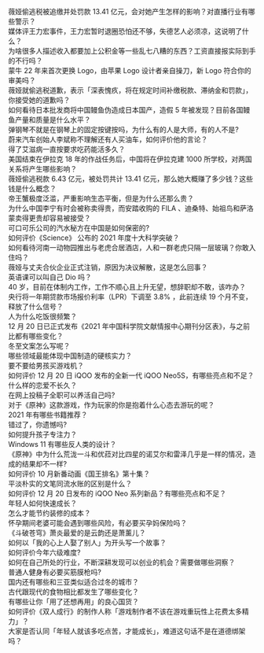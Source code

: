 薇娅偷逃税被追缴并处罚款 13.41 亿元，会对她产生怎样的影响？对直播行业有哪些警示？  
媒体评王力宏事件，王力宏暂时退圈恐怕还不够，失德艺人必须凉，这说明了什么？  
为啥很多人描述收入都要加上公积金等一些乱七八糟的东西？工资直接报实际到手的不行吗？  
蒙牛 22 年来首次更换 Logo，由苹果 Logo 设计者亲自操刀，新 Logo 符合你的审美吗？  
薇娅就偷逃税道歉，表示「深表愧疚，将在规定时间补缴税款、滞纳金和罚款」，你接受她的道歉吗？  
如何看待日本批发商将中国鳗鱼伪造成日本国产，造假 5 年被发现？目前各国鳗鱼产量和质量是什么水平？  
弹钢琴不就是在钢琴上的固定按键按吗，为什么有的人是大师，有的人不是?  
蔚来汽车创始人李斌称不理解还有人买油车，如何评价他的言论？  
得了艾滋病一直按要求吃药能活多久？  
美国结束在伊拉克 18 年的作战任务后，中国将在伊拉克建 1000 所学校，对两国关系将产生哪些影响？  
薇娅偷逃税款 6.43 亿元，被处罚共计 13.41 亿元，那么她大概赚了多少钱？这些钱是什么概念？  
帝王蟹极度泛滥，严重影响生态平衡，但是为什么还那么贵？  
为什么中国李宁有时会被称卖得贵，而安踏收购的 FILA 、迪桑特、始祖鸟和萨洛蒙卖得更贵却容易被接受？  
可口可乐公司的汽水秘方在中国是如何保密的?  
如何评价《Science》 公布的 2021 年度十大科学突破？  
如何看待河南一动物园推出与老虎合居酒店，人和一群老虎只隔一层玻璃？你敢入住吗？  
薇娅与丈夫合伙企业正式注销，原因为决议解散，这是怎么回事？  
英语课可以叫自己 Dio 吗？  
40 岁，目前在体制内工作，工作不顺心且上升无望，想辞职却不敢，该咋办？  
央行将一年期贷款市场报价利率（LPR）下调至 3.8% ，此前连续 19 个月不变，释放了什么信号？  
人为什么吃饭很频繁？  
12 月 20 日已正式发布《2021 年中国科学院文献情报中心期刊分区表》，与之前比都有哪些变化？  
冬至文案怎么写呢？  
哪些领域最能体现中国制造的硬核实力？  
要不要给男孩买游戏机？  
如何评价 12 月 20 日 iQOO 发布的全新一代 iQOO Neo5S，有哪些亮点和不足？  
什么样的恋爱不长久？  
在网上投稿子全职可以养活自己吗?  
对于《原神》这款游戏，作为玩家的你是抱着什么心态去游玩的呢？  
2021 年有哪些书籍推荐？  
错过了，你遗憾吗?  
如何提升孩子专注力？  
Windows 11 有哪些反人类的设计？  
《原神》中为什么荒泷一斗和优菈对比四星的诺艾尔和雷泽几乎是一样的情况，造成的结果却不一样?  
如何评价 10 月新番动画《国王排名》第十集？  
平淡朴实的文笔同流水账的区别是什么？  
如何评价 12 月 20 日发布的 iQOO Neo 系列新品？有哪些亮点和不足？  
年轻人如何快速成长？  
怎么才能节约装修的成本？  
怀孕期间老婆可能会遇到哪些风险，有必要买孕妈保险吗？  
《斗破苍穹》萧炎最爱的是云韵还是萧薰儿？  
如何以「我的心上人娶了别人」为开头写一个故事？  
如何评价今年六级难度?  
如何在自己所处的行业，不断深耕发现可以创业的机会？需要做哪些洞察？  
普通人健身有必要买筋膜枪吗?  
国内还有哪些和三亚类似适合过冬的城市？  
古代跟现代的食物相比都发生了哪些变化？  
有哪些让你「用了还想再用」的良心国货？  
如何评价《双人成行》的制作人称「游戏制作者不该在游戏重玩性上花费太多精力」？  
大家是否认同「年轻人就该多吃点苦，才能成长」，难道这句话不是在道德绑架吗？  
